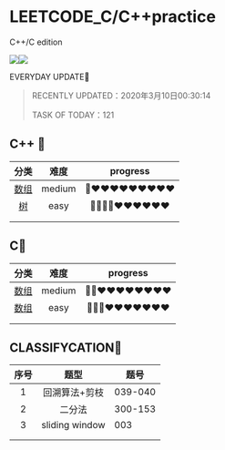 # LEETCODE_C/C++practice
C++/C  edition

[![](https://img.shields.io/badge/-leetcode-brightgreen)](点击超链接)![](https://img.shields.io/badge/-c%2B%2B-red)

EVERYDAY UPDATE:angel:

> RECENTLY UPDATED：2020年3月10日00:30:14
>
> TASK OF TODAY：121

## C++​ :purple_heart:

|      分类      |  难度  |  progress  |
| :------------: | :----: | :--------: |
| [数组](./数组) | medium | 💙❤️❤️❤️❤️❤️❤️❤️❤️❤️ |
|   [树](./树)   |  easy  | 💙💙💙💙❤️❤️❤️❤️❤️❤️ |
|                |        |            |
|                |        |            |

## C:black_heart:

|       分类        |  难度  |  progress  |
| :---------------: | :----: | :--------: |
| [数组](./C复试题) | medium | 💙💙❤️❤️❤️❤️❤️❤️❤️❤️ |
| [数组](./C复试题) |  easy  | 💙💙💙❤️❤️❤️❤️❤️❤️❤️ |
|                   |        |            |
|                   |        |            |



## CLASSIFYCATION:green_heart:

| 序号 |      题型      | 题号    |
| :--: | :------------: | ------- |
|  1   | 回溯算法+剪枝  | 039-040 |
|  2   |     二分法     | 300-153 |
|  3   | sliding window | 003     |
|      |                |         |
|      |                |         |


